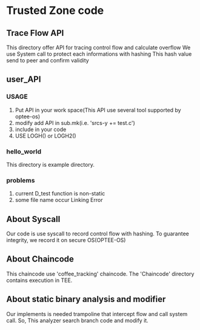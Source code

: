 # Trusted Zone code

## Trace Flow API
This directory offer API for tracing control flow and calculate overflow
We use System call to protect each informations with hashing
This hash value send to peer and confirm validity

## user_API

### USAGE
1. Put API in your work space(This API use several tool supported by optee-os)
2. modify add API in sub.mk(i.e. 'srcs-y += test.c')
3. include in your code
4. USE LOGH() or LOGH2()

### hello_world
This directory is example directory.

### problems
1. current D_test function is non-static
2. some file name occur Linking Error

## About Syscall
  Our code is use syscall to record control flow with hashing.
  To guarantee integrity, we record it on secure OS(OPTEE-OS)

## About Chaincode
  This chaincode use 'coffee_tracking' chaincode.
  The 'Chaincode' directory contains execution in TEE.

## About static binary analysis and modifier
  Our implements is needed trampoline that intercept flow and call system call.
  So, This analyzer search branch code and modify it.





